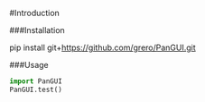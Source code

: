 #Introduction

###Installation 

pip install git+https://github.com/grero/PanGUI.git

###Usage

```python
import PanGUI
PanGUI.test()
```
